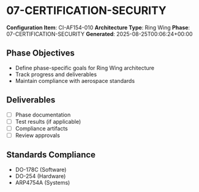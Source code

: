 # 07-CERTIFICATION-SECURITY

**Configuration Item**: CI-AF154-010
**Architecture Type**: Ring Wing
**Phase**: 07-CERTIFICATION-SECURITY
**Generated**: 2025-08-25T00:06:24+00:00

## Phase Objectives
- Define phase-specific goals for Ring Wing architecture
- Track progress and deliverables
- Maintain compliance with aerospace standards

## Deliverables
- [ ] Phase documentation
- [ ] Test results (if applicable)
- [ ] Compliance artifacts
- [ ] Review approvals

## Standards Compliance
- DO-178C (Software)
- DO-254 (Hardware)
- ARP4754A (Systems)

